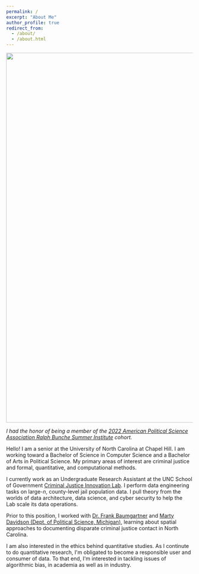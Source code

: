 ```yaml
---
permalink: /
excerpt: "About Me"
author_profile: true
redirect_from: 
  - /about/
  - /about.html
---
```


<center><img src="../images/RBSI_2022.jpg" width="1000"/></center>

*I had the honor of being a member of the [2022 American Political Science Association Ralph Bunche
 Summer Institute](https://www.apsanet.org/DIVERSITY/Ralph-Bunche-Summer-Institute/About-the-RBSI-Program) cohort.*

Hello! I am a senior at the University of North Carolina at Chapel Hill. I am working toward a Bachelor of Science in Computer Science and a Bachelor of Arts in Political Science. My primary areas of interest are criminal justice and formal, quantitative, and computational methods.

I currently work as an Undergraduate Research Assistant at the UNC School of Government [Criminal Justice Innovation Lab](https://cjil.sog.unc.edu/). I perform data engineering tasks on large-$n$, county-level jail population data. I pull theory from the worlds of data architecture, data science, and cyber security to help the Lab scale its data operations.

Prior to this position, I worked with [Dr. Frank Baumgartner](https://fbaum.unc.edu/) and [Marty Davidson (Dept. of Political Science, Michigan)](https://www.martydavidson.com/), learning about spatial approaches to documenting disparate criminal justice contact in North Carolina.

I am also interested in the ethics behind quantitative studies. As I continute to do quantitative research, I'm obligated to become a responsible user and consumer of data. To that end, I'm interested in tackling issues of algorithmic bias, in academia as well as in industry.
